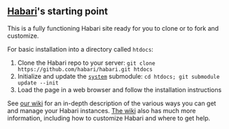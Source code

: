 [Habari](http://habariproject.org/)'s starting point
----------------------------------------------------

This is a fully functioning Habari site ready for you to clone or to fork and customize.

For basic installation into a directory called `htdocs`:

1. Clone the Habari repo to your server: `git clone https://github.com/habari/habari.git htdocs`
1. Initialize and update the [`system`](system) submodule: `cd htdocs; git submodule update --init`
1. Load the page in a web browser and follow the installation instructions

See [our wiki](http://wiki.habariproject.org/en/Habari_on_github) for an in-depth description of the various ways you can get and manage your Habari instances. [The wiki](http://wiki.habariproject.org/en/Main_Page) also has much more information, including how to customize Habari and where to get help.
